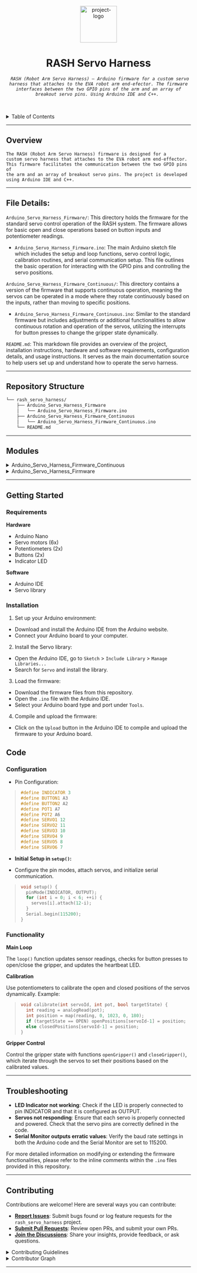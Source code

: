 <p align="center">
  <img src="https://www.svgrepo.com/show/296321/industrial-robot-robot.svg" width="100" alt="project-logo">
</p>
<p align="center">
    <h1 align="center">RASH Servo Harness</h1>
</p>
<p align="center">
    <em><code> RASH (Robot Arm Servo Harness) – Arduino firmware for a custom servo harness that attaches to the EVA robot arm end-efector. The firmware interfaces between the two GPIO pins of the arm and an array of breakout servo pins. Using Arduino IDE and C++. </code></em>
</p>

<br><!-- TABLE OF CONTENTS -->
<details>
  <summary>Table of Contents</summary><br>

- [ Overview](#-overview)
- [ File Details](#file-details)
- [ Repository Structure](#-repository-structure)
- [ Modules](#-modules)
- [ Getting Started](#-getting-started)
  - [ Requirements](#requirements)
  - [ Installation](#-installation)
- [ Code](#code)
- [ Contributing](#-contributing)

</details>
<hr>

##  Overview

<code>The RASH (Robot Arm Servo Harness) firmware is designed for a custom servo harness that attaches to the EVA robot arm end-effector. This firmware facilitates the communication between the two GPIO pins of the arm and an array of breakout servo pins. The project is developed using Arduino IDE and C++.</code>

---

##  File Details:

`Arduino_Servo_Harness_Firmware/`: This directory holds the firmware for the standard servo control operation of the RASH system. The firmware allows for basic open and close operations based on button inputs and potentiometer readings.

* `Arduino_Servo_Harness_Firmware.ino`: The main Arduino sketch file which includes the setup and loop functions, servo control logic, calibration routines, and serial communication setup. This file outlines the basic operation for interacting with the GPIO pins and controlling the servo positions.

`Arduino_Servo_Harness_Firmware_Continuous/`: This directory contains a version of the firmware that supports continuous operation, meaning the servos can be operated in a mode where they rotate continuously based on the inputs, rather than moving to specific positions.

* `Arduino_Servo_Harness_Firmware_Continuous.ino`: Similar to the standard firmware but includes adjustments or additional functionalities to allow continuous rotation and operation of the servos, utilizing the interrupts for button presses to change the gripper state dynamically.

`README.md`: This markdown file provides an overview of the project, installation instructions, hardware and software requirements, configuration details, and usage instructions. It serves as the main documentation source to help users set up and understand how to operate the servo harness.

---

##  Repository Structure

```sh
└── rash_servo_harness/
    ├── Arduino_Servo_Harness_Firmware
    │   └── Arduino_Servo_Harness_Firmware.ino
    ├── Arduino_Servo_Harness_Firmware_Continuous
    │   └── Arduino_Servo_Harness_Firmware_Continuous.ino
    └── README.md
```

---

##  Modules

<details closed><summary>Arduino_Servo_Harness_Firmware_Continuous</summary>

| File                                                                                                                                                                                                         | Summary                         |
| ---                                                                                                                                                                                                          | ---                             |
| [Arduino_Servo_Harness_Firmware_Continuous.ino](https://github.com/Alexpascual28/rash_servo_harness.git/blob/master/Arduino_Servo_Harness_Firmware_Continuous/Arduino_Servo_Harness_Firmware_Continuous.ino) | <code>► INSERT-TEXT-HERE</code> |

</details>

<details closed><summary>Arduino_Servo_Harness_Firmware</summary>

| File                                                                                                                                                                        | Summary                         |
| ---                                                                                                                                                                         | ---                             |
| [Arduino_Servo_Harness_Firmware.ino](https://github.com/Alexpascual28/rash_servo_harness.git/blob/master/Arduino_Servo_Harness_Firmware/Arduino_Servo_Harness_Firmware.ino) | <code>► INSERT-TEXT-HERE</code> |

</details>

---
##  Getting Started

###  Requirements

**Hardware**

* Arduino Nano
* Servo motors (6x)
* Potentiometers (2x)
* Buttons (2x)
* Indicator LED

**Software**

* Arduino IDE
* Servo library

###  Installation

1. Set up your Arduino environment:

* Download and install the Arduino IDE from the Arduino website.
* Connect your Arduino board to your computer.

2. Install the Servo library:

* Open the Arduino IDE, go to `Sketch` > `Include Library` > `Manage Libraries...`
* Search for `Servo` and install the library.

3. Load the firmware:

* Download the firmware files from this repository.
* Open the `.ino` file with the Arduino IDE.
* Select your Arduino board type and port under `Tools`.

4. Compile and upload the firmware:

* Click on the `Upload` button in the Arduino IDE to compile and upload the firmware to your Arduino board.

##  Code

### Configuration

* Pin Configuration:

> ```cpp
> #define INDICATOR 3
> #define BUTTON1 A3
> #define BUTTON2 A2
> #define POT1 A7
> #define POT2 A6
> #define SERVO1 12
> #define SERVO2 11
> #define SERVO3 10
> #define SERVO4 9
> #define SERVO5 8
> #define SERVO6 7
> ```

* **Initial Setup in `setup()`:**

* Configure the pin modes, attach servos, and initialize serial communication.

> ```cpp
> void setup() {
>   pinMode(INDICATOR, OUTPUT);
>   for (int i = 0; i < 6; ++i) {
>     servos[i].attach(12-i);
>   }
>   Serial.begin(115200);
> }
> ```

###  Functionality

**Main Loop**

The `loop()` function updates sensor readings, checks for button presses to open/close the gripper, and updates the heartbeat LED.

**Calibration**

Use potentiometers to calibrate the open and closed positions of the servos dynamically. Example:

> ```cpp
> void calibrate(int servoId, int pot, bool targetState) {
>   int reading = analogRead(pot);
>   int position = map(reading, 0, 1023, 0, 180);
>   if (targetState == OPEN) openPositions[servoId-1] = position;
>   else closedPositions[servoId-1] = position;
> }
> ```

**Gripper Control**

Control the gripper state with functions `openGripper()` and `closeGripper()`, which iterate through the servos to set their positions based on the calibrated values.

---

##  Troubleshooting

* **LED Indicator not working**: Check if the LED is properly connected to pin INDICATOR and that it is configured as OUTPUT.
* **Servos not responding**: Ensure that each servo is properly connected and powered. Check that the servo pins are correctly defined in the code.
* **Serial Monitor outputs erratic values**: Verify the baud rate settings in both the Arduino code and the Serial Monitor are set to 115200.

For more detailed information on modifying or extending the firmware functionalities, please refer to the inline comments within the `.ino` files provided in this repository.

---

##  Contributing

Contributions are welcome! Here are several ways you can contribute:

- **[Report Issues](https://github.com/Alexpascual28/rash_servo_harness.git/issues)**: Submit bugs found or log feature requests for the `rash_servo_harness` project.
- **[Submit Pull Requests](https://github.com/Alexpascual28/rash_servo_harness.git/blob/main/CONTRIBUTING.md)**: Review open PRs, and submit your own PRs.
- **[Join the Discussions](https://github.com/Alexpascual28/rash_servo_harness.git/discussions)**: Share your insights, provide feedback, or ask questions.

<details closed>
<summary>Contributing Guidelines</summary>

1. **Fork the Repository**: Start by forking the project repository to your github account.
2. **Clone Locally**: Clone the forked repository to your local machine using a git client.
   ```sh
   git clone https://github.com/Alexpascual28/rash_servo_harness.git
   ```
3. **Create a New Branch**: Always work on a new branch, giving it a descriptive name.
   ```sh
   git checkout -b new-feature-x
   ```
4. **Make Your Changes**: Develop and test your changes locally.
5. **Commit Your Changes**: Commit with a clear message describing your updates.
   ```sh
   git commit -m 'Implemented new feature x.'
   ```
6. **Push to github**: Push the changes to your forked repository.
   ```sh
   git push origin new-feature-x
   ```
7. **Submit a Pull Request**: Create a PR against the original project repository. Clearly describe the changes and their motivations.
8. **Review**: Once your PR is reviewed and approved, it will be merged into the main branch. Congratulations on your contribution!
</details>

<details closed>
<summary>Contributor Graph</summary>
<br>
<p align="center">
   <a href="https://github.com{/Alexpascual28/rash_servo_harness.git/}graphs/contributors">
      <img src="https://contrib.rocks/image?repo=Alexpascual28/rash_servo_harness.git">
   </a>
</p>
</details>

---
